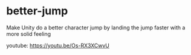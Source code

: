 # better-jump
Make Unity do a better character jump by landing the jump faster with a more solid feeling

youtube:  https://youtu.be/Os-RX3XCwvU
